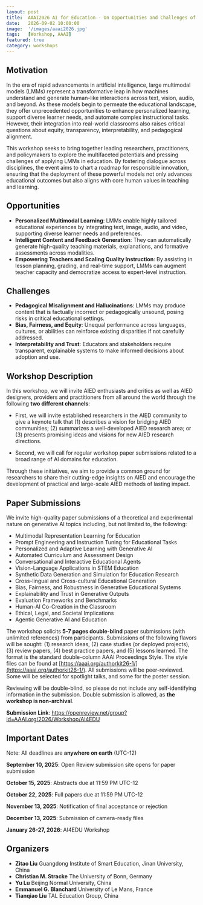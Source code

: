 ```yaml
---
layout: post
title:  AAAI2026 AI for Education - On Opportunities and Challenges of Large Multimodal Models in Education
date:   2026-09-02 10:00:00
image:  '/images/aaai2026.jpg'
tags:   [Workshop, AAAI]
featured: true
category: workshops
---
```



## Motivation

In the era of rapid advancements in artificial intelligence, large multimodal models (LMMs) represent a transformative leap in how machines understand and generate human-like interactions across text, vision, audio, and beyond. As these models begin to permeate the educational landscape, they offer unprecedented opportunities to enhance personalized learning, support diverse learner needs, and automate complex instructional tasks. However, their integration into real-world classrooms also raises critical questions about equity, transparency, interpretability, and pedagogical alignment.

This workshop seeks to bring together leading researchers, practitioners, and policymakers to explore the multifaceted potentials and pressing challenges of applying LMMs in education. By fostering dialogue across disciplines, the event aims to chart a roadmap for responsible innovation, ensuring that the deployment of these powerful models not only advances educational outcomes but also aligns with core human values in teaching and learning.



## Opportunities

* **Personalized Multimodal Learning**: LMMs enable highly tailored educational experiences by integrating text, image, audio, and video, supporting diverse learner needs and preferences.
* **Intelligent Content and Feedback Generation**: They can automatically generate high-quality teaching materials, explanations, and formative assessments across modalities.
* **Empowering Teachers and Scaling Quality Instruction**: By assisting in lesson planning, grading, and real-time support, LMMs can augment teacher capacity and democratize access to expert-level instruction.

## Challenges

* **Pedagogical Misalignment and Hallucinations**: LMMs may produce content that is factually incorrect or pedagogically unsound, posing risks in critical educational settings.
* **Bias, Fairness, and Equity**: Unequal performance across languages, cultures, or abilities can reinforce existing disparities if not carefully addressed.
* **Interpretability and Trust**: Educators and stakeholders require transparent, explainable systems to make informed decisions about adoption and use.



## Workshop Description

In this workshop, we will invite AIED enthusiasts and critics as well as AIED designers, providers and practitioners from all around the world through the following **two different channels**:

* First, we will invite established researchers in the AIED community to give a keynote talk that (1) describes a vision for bridging AIED communities; (2) summarizes a well-developed AIED research area; or (3) presents promising ideas and visions for new AIED research directions.

* Second, we will call for regular workshop paper submissions related to a broad range of AI domains for education.


Through these initiatives, we aim to provide a common ground for researchers to share their cutting-edge insights on AIED and encourage the development of practical and large-scale AIED methods of lasting impact.



## Paper Submissions 

We invite high-quality paper submissions of a theoretical and experimental nature on generative AI topics including, but not limited to, the following:

* Multimodal Representation Learning for Education
* Prompt Engineering and Instruction Tuning for Educational Tasks
* Personalized and Adaptive Learning with Generative AI
* Automated Curriculum and Assessment Design
* Conversational and Interactive Educational Agents
* Vision-Language Applications in STEM Education
* Synthetic Data Generation and Simulation for Education Research
* Cross-lingual and Cross-cultural Educational Generation
* Bias, Fairness, and Robustness in Generative Educational Systems
* Explainability and Trust in Generative Outputs
* Evaluation Frameworks and Benchmarks
* Human-AI Co-Creation in the Classroom
* Ethical, Legal, and Societal Implications
* Agentic Generative AI and Education


The workshop solicits **5-7 pages double-blind** paper submissions (with unlimited references) from participants. Submissions of the following flavors will be sought: (1) research ideas, (2) case studies (or deployed projects), (3) review papers, (4) best practice papers, and (5) lessons learned. The format is the standard double-column AAAI Proceedings Style. The style files can be found at [https://aaai.org/authorkit26-1/](https://aaai.org/authorkit26-1/). All submissions will be peer-reviewed. Some will be selected for spotlight talks, and some for the poster session.

Reviewing will be double-blind, so please do not include any self-identifying information in the submission. Double submission is allowed, as **the workshop is non-archival**.

**Submission Link**: https://openreview.net/group?id=AAAI.org/2026/Workshop/AI4EDU

## Important Dates

Note: All deadlines are **anywhere on earth** (UTC-12)

**September 10, 2025**: Open Review submission site opens for paper submission

**October 15, 2025**: Abstracts due at 11:59 PM UTC-12

**October 22, 2025**: Full papers due at 11:59 PM UTC-12

**November 13, 2025**: Notification of final acceptance or rejection

**December 13, 2025**: Submission of camera-ready files

**January 26-27, 2026**: AI4EDU Workshop

<!-- * ~~November 22~~ December 15, 2024: Workshop Submissions Due 
* ~~December 9~~ December 25, 2024: Notifications Sent to Authors 
* December 19, 2024: AAAI-25 Early Registration Deadline 
* March 3, 2026: AAAI-25 AI4EDU Workshop Program -->



## Organizers

<!-- ![Beautiful place]({{site.baseurl}}/images/aaai2022_workshop_organizers.jpg) -->

* **Zitao Liu** Guangdong Institute of Smart Education, Jinan University, China
* **Christian M. Stracke** The University of Bonn, Germany
* **Yu Lu** Beijing Normal University, China
* **Emmanuel G. Blanchard** University of Le Mans, France
* **Tianqiao Liu** TAL Education Group, China

